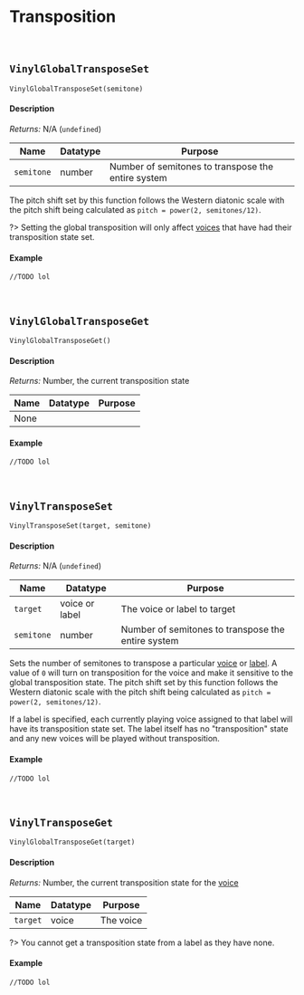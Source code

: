 # Transposition

&nbsp;

## `VinylGlobalTransposeSet`

`VinylGlobalTransposeSet(semitone)`

<!-- tabs:start -->

#### **Description**

*Returns:* N/A (`undefined`)

|Name      |Datatype|Purpose                                           |
|----------|--------|--------------------------------------------------|
|`semitone`|number  |Number of semitones to transpose the entire system|

The pitch shift set by this function follows the Western diatonic scale with the pitch shift being calculated as `pitch = power(2, semitones/12)`.

?> Setting the global transposition will only affect [voices](Voices) that have had their transposition state set.

#### **Example**

```gml
//TODO lol
```

<!-- tabs:end -->

&nbsp;

## `VinylGlobalTransposeGet`

`VinylGlobalTransposeGet()`

<!-- tabs:start -->

#### **Description**

*Returns:* Number, the current transposition state

|Name|Datatype|Purpose|
|----|--------|-------|
|None|        |       |

#### **Example**

```gml
//TODO lol
```

<!-- tabs:end -->

&nbsp;

## `VinylTransposeSet`

`VinylTransposeSet(target, semitone)`

<!-- tabs:start -->

#### **Description**

*Returns:* N/A (`undefined`)

|Name      |Datatype      |Purpose                                           |
|----------|--------------|--------------------------------------------------|
|`target`  |voice or label|The voice or label to target                      |
|`semitone`|number        |Number of semitones to transpose the entire system|

Sets the number of semitones to transpose a particular [voice](Voice) or [label](Label). A value of `0` will turn on transposition for the voice and make it sensitive to the global transposition state. The pitch shift set by this function follows the Western diatonic scale with the pitch shift being calculated as `pitch = power(2, semitones/12)`.

If a label is specified, each currently playing voice assigned to that label will have its transposition state set. The label itself has no "transposition" state and any new voices will be played without transposition.

#### **Example**

```gml
//TODO lol
```

<!-- tabs:end -->

&nbsp;

## `VinylTransposeGet`

`VinylGlobalTransposeGet(target)`

<!-- tabs:start -->

#### **Description**

*Returns:* Number, the current transposition state for the [voice](Voices)

|Name    |Datatype|Purpose  |
|--------|--------|---------|
|`target`|voice   |The voice|

?> You cannot get a transposition state from a label as they have none.

#### **Example**

```gml
//TODO lol
```

<!-- tabs:end -->
